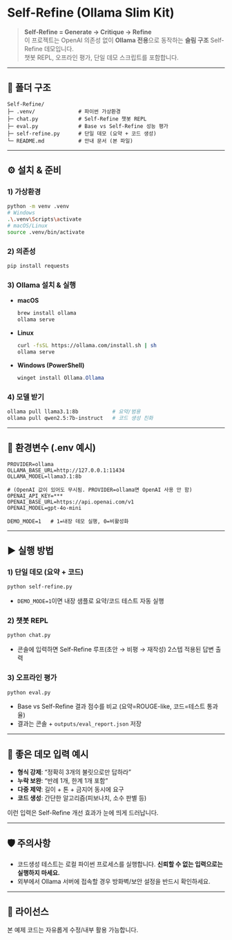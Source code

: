 # Self-Refine (Ollama Slim Kit)

> **Self-Refine = Generate → Critique → Refine**  
> 이 프로젝트는 OpenAI 의존성 없이 **Ollama 전용**으로 동작하는 **슬림 구조** Self-Refine 데모입니다.  
> 챗봇 REPL, 오프라인 평가, 단일 데모 스크립트를 포함합니다.

---

## 📂 폴더 구조

```
Self-Refine/
├─ .venv/              # 파이썬 가상환경
├─ chat.py             # Self-Refine 챗봇 REPL
├─ eval.py             # Base vs Self-Refine 성능 평가
├─ self-refine.py      # 단일 데모 (요약 + 코드 생성)
└─ README.md           # 안내 문서 (본 파일)
```

---

## ⚙️ 설치 & 준비

### 1) 가상환경
```bash
python -m venv .venv
# Windows
.\.venv\Scripts\activate
# macOS/Linux
source .venv/bin/activate
```

### 2) 의존성
```bash
pip install requests
```

### 3) Ollama 설치 & 실행
- **macOS**
  ```bash
  brew install ollama
  ollama serve
  ```
- **Linux**
  ```bash
  curl -fsSL https://ollama.com/install.sh | sh
  ollama serve
  ```
- **Windows (PowerShell)**
  ```powershell
  winget install Ollama.Ollama
  ```

### 4) 모델 받기
```bash
ollama pull llama3.1:8b           # 요약/범용
ollama pull qwen2.5:7b-instruct   # 코드 생성 친화
```

---

## 🔧 환경변수 (.env 예시)

```
PROVIDER=ollama
OLLAMA_BASE_URL=http://127.0.0.1:11434
OLLAMA_MODEL=llama3.1:8b

# (OpenAI 값이 있어도 무시됨. PROVIDER=ollama면 OpenAI 사용 안 함)
OPENAI_API_KEY=***
OPENAI_BASE_URL=https://api.openai.com/v1
OPENAI_MODEL=gpt-4o-mini

DEMO_MODE=1   # 1=내장 데모 실행, 0=비활성화
```

---

## ▶️ 실행 방법

### 1) 단일 데모 (요약 + 코드)
```bash
python self-refine.py
```
- `DEMO_MODE=1`이면 내장 샘플로 요약/코드 테스트 자동 실행

### 2) 챗봇 REPL
```bash
python chat.py
```
- 콘솔에 입력하면 Self-Refine 루프(초안 → 비평 → 재작성) 2스텝 적용된 답변 출력

### 3) 오프라인 평가
```bash
python eval.py
```
- Base vs Self-Refine 결과 점수를 비교 (요약=ROUGE-like, 코드=테스트 통과율)
- 결과는 콘솔 + `outputs/eval_report.json` 저장

---

## 🧪 좋은 데모 입력 예시
- **형식 강제**: “정확히 3개의 불릿으로만 답하라”  
- **누락 보완**: “반례 1개, 한계 1개 포함”  
- **다중 제약**: 길이 + 톤 + 금지어 동시에 요구  
- **코드 생성**: 간단한 알고리즘(피보나치, 소수 판별 등)

이런 입력은 Self-Refine 개선 효과가 눈에 띄게 드러납니다.

---

## 🛡️ 주의사항
- 코드생성 테스트는 로컬 파이썬 프로세스를 실행합니다. **신뢰할 수 없는 입력으로는 실행하지 마세요.**
- 외부에서 Ollama 서버에 접속할 경우 방화벽/보안 설정을 반드시 확인하세요.

---

## 📄 라이선스
본 예제 코드는 자유롭게 수정/내부 활용 가능합니다.
